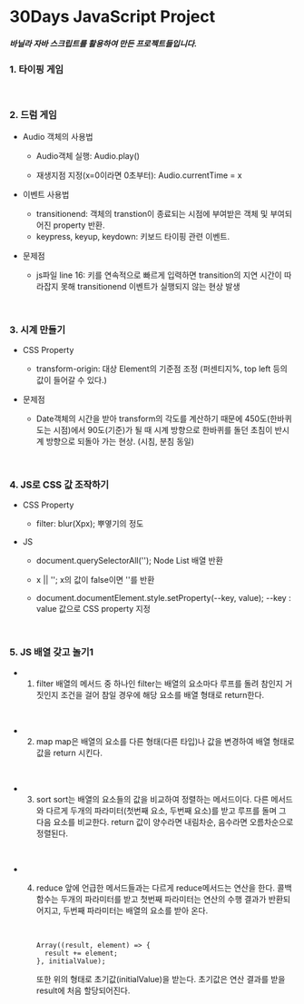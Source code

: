 # 30Days JavaScript Project

##### 바닐라 자바 스크립트를 활용하여 만든 프로젝트들입니다.

### 1. 타이핑 게임

<br>

### 2. 드럼 게임

- Audio 객체의 사용법
  <br>

  - Audio객체 실행: Audio.play()
    <br>

  - 재생지점 지정(x=0이라면 0초부터): Audio.currentTime = x
    <br>

- 이벤트 사용법
  <br>

  - transitionend: 객체의 transtion이 종료되는 시점에 부여받은 객체 및 부여되어진 property 반환.
    <br>
  - keypress, keyup, keydown: 키보드 타이핑 관련 이벤트.
    <br>

- 문제점
  <br>

  - js파일 line 16: 키를 연속적으로 빠르게 입력하면 transition의 지연 시간이 따라잡지 못해 transitionend 이벤트가 실행되지 않는 현상 발생

    <br>

### 3. 시계 만들기

- CSS Property
  <br>

  - transform-origin: 대상 Element의 기준점 조정 (퍼센티지%, top left 등의 값이 들어갈 수 있다.)
    <br>

- 문제점
  <br>

  - Date객체의 시간을 받아 transform의 각도를 계산하기 때문에 450도(한바퀴 도는 시점)에서 90도(기준)가 될 때 시계 방향으로 한바퀴를 돌던 초침이 반시계 방향으로 되돌아 가는 현상. (시침, 분침 동일)

    <br>

### 4. JS로 CSS 값 조작하기

- CSS Property
  <br>

  - filter: blur(Xpx); 뿌옇기의 정도
    <br>

- JS
  <br>

  - document.querySelectorAll(''); Node List 배열 반환
    <br>

  - x || ''; x의 값이 false이면 ''를 반환
    <br>

  - document.documentElement.style.setProperty(--key, value); --key : value 값으로 CSS property 지정

<br>

### 5. JS 배열 갖고 놀기1

- 1. filter
     배열의 메서드 중 하나인 filter는 배열의 요소마다 루프를 돌려 참인지 거짓인지 조건을 걸어 참일 경우에 해당 요소를 배열 형태로 return한다.

<br>

- 2. map
     map은 배열의 요소를 다른 형태(다른 타입)나 값을 변경하여 배열 형태로 값을 return 시킨다.

<br>

- 3. sort
     sort는 배열의 요소들의 값을 비교하여 정렬하는 메서드이다. 다른 메서드와 다르게 두개의 파라미터(첫번째 요소, 두번째 요소)를 받고 루프를 돌며 그 다음 요소를 비교한다. return 값이 양수라면 내림차순, 음수라면 오름차순으로 정렬된다.

<br>

- 4. reduce
     앞에 언급한 메서드들과는 다르게 reduce메서드는 연산을 한다. 콜백 함수는 두개의 파라미터를 받고 첫번째 파라미터는 연산의 수행 결과가 반환되어지고, 두번째 파라미터는 배열의 요소를 받아 온다.

     <br>

     ```
     Array((result, element) => {
       result += element;
     }, initialValue);
     ```

     또한 위의 형태로 초기값(initialValue)을 받는다. 초기값은 연산 결과를 받을 result에 처음 할당되어진다.

<br>
